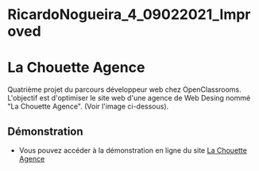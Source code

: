 # RicardoNogueira_4_09022021_Improved

# La Chouette Agence

Quatrième projet du parcours développeur web chez OpenClassrooms. 
L'objectif est d'optimiser le site web d'une agence de Web Desing nommé "La Chouette Agence".
(Voir l'image ci-dessous).

## Démonstration 
* Vous pouvez accéder à la démonstration en ligne du site [La Chouette Agence](https://ricardn.github.io/RicardoNogueira_4_09022021_Improved/)
